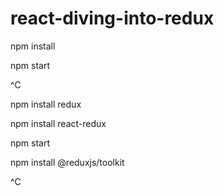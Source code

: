 # react-diving-into-redux

npm install

npm start

^C

npm install redux

npm install react-redux

npm start

npm install @reduxjs/toolkit

^C
